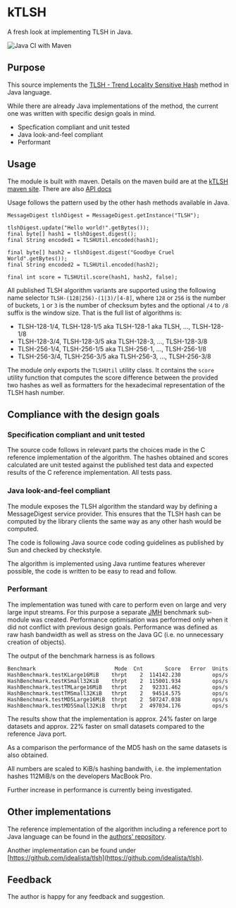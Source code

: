 # kTLSH
A fresh look at implementing TLSH in Java.

![Java CI with Maven](https://github.com/kevemueller/kTLSH/workflows/Java%20CI%20with%20Maven/badge.svg)

## Purpose
This source implements the [TLSH - Trend Locality Sensitive Hash](https://github.com/trendmicro/tlsh) method in Java language.

While there are already Java implementations of the method, the current one was written with specific design goals in mind.
- Specfication compliant and unit tested
- Java look-and-feel compliant
- Performant

## Usage
The module is built with maven. Details on the maven build are at the [kTLSH maven site](https://ktlsh.keve.app/maven-site/). There are also [API docs](https://ktlsh.keve.app/apidocs/) 

Usage follows the pattern used by the other hash methods available in Java.

```
MessageDigest tlshDigest = MessageDigest.getInstance("TLSH");

tlshDigest.update("Hello world!".getBytes());
final byte[] hash1 = tlshDigest.digest();
final String encoded1 = TLSHUtil.encoded(hash1);

final byte[] hash2 = tlshDigest.digest("Goodbye Cruel World".getBytes());
final String encoded2 = TLSHUtil.encoded(hash2);

final int score = TLSHUtil.score(hash1, hash2, false);
```

All published TLSH algorithm variants are supported using the following name selector `TLSH-(128|256)-(1|3)/[4-8]`, where `128` or `256` is the number of buckets, `1` or `3`  is the number of checksum bytes and the optional `/4` to `/8` suffix is the window size.
That is the full list of algorithms is:
- TLSH-128-1/4, TLSH-128-1/5 aka TLSH-128-1 aka TLSH, ..., TLSH-128-1/8
- TLSH-128-3/4, TLSH-128-3/5 aka TLSH-128-3, ..., TLSH-128-3/8
- TLSH-256-1/4, TLSH-256-1/5 aka TLSH-256-1, ..., TLSH-256-1/8
- TLSH-256-3/4, TLSH-256-3/5 aka TLSH-256-3, ..., TLSH-256-3/8

The module only exports the `TLSHUtil` utility class. It contains the  `score` utility function that computes the score difference between the provided two hashes as well as formatters for the hexadecimal representation of the TLSH hash number.

## Compliance with the design goals
### Specification compliant and unit tested
The source code follows in relevant parts the choices made in the C reference implementation of the algorithm. The hashes obtained and scores calculated are unit tested against the published test data and expected results of the C reference implementation. All tests pass.

### Java look-and-feel compliant
The module exposes the TLSH algorithm the standard way by defining a MessageDigest service provider. This ensures that the TLSH hash can be computed by the library clients the same way as any other hash would be computed. 

The code is following Java source code coding guidelines as published by Sun and checked by checkstyle.

The algorithm is implemented using Java runtime features wherever possible, the code is written to be easy to read and follow.

### Performant
The implementation was tuned with care to perform even on large and very large input streams. For this purpose a separate [JMH](https://openjdk.java.net/projects/code-tools/jmh/) benchmark sub-module was created.
Performance optimisation was performed only when it did not conflict with previous design goals.
Performance was defined as raw hash bandwidth as well as stress on the Java GC (i.e. no unnecessary creation of objects).

The output of the benchmark harness is as follows

```
Benchmark                         Mode  Cnt       Score   Error  Units
HashBenchmark.testKLarge16MiB    thrpt    2  114142.230          ops/s
HashBenchmark.testKSmall32KiB    thrpt    2  115001.934          ops/s
HashBenchmark.testTMLarge16MiB   thrpt    2   92331.462          ops/s
HashBenchmark.testTMSmall32KiB   thrpt    2   94514.575          ops/s
HashBenchmark.testMD5Large16MiB  thrpt    2  507247.038          ops/s
HashBenchmark.testMD5Small32KiB  thrpt    2  497034.176          ops/s
```
The results show that the implementation is approx. 24% faster on large datasets and approx. 22% faster on small datasets compared to the reference Java port.

As a comparison the performance of the MD5 hash on the same datasets is also obtained.

All numbers are scaled to KiB/s hashing bandwith, i.e. the implementation hashes 112MiB/s on the developers MacBook Pro.

Further increase in performance is currently being investigated.

## Other implementations
The reference implementation of the algorithm including a reference port to Java language can be found in the [authors' repository](https://github.com/trendmicro/tlsh).

Another implementation can be found under [https://github.com/idealista/tlsh](https://github.com/idealista/tlsh).


## Feedback
The author is happy for any feedback and suggestion.
